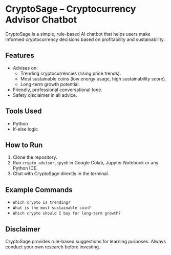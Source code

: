 # CryptoSage – Cryptocurrency Advisor Chatbot

CryptoSage is a simple, rule-based AI chatbot that helps users make informed cryptocurrency decisions based on profitability and sustainability.

## Features
- Advises on:
  - Trending cryptocurrencies (rising price trends).
  - Most sustainable coins (low energy usage, high sustainability score).
  - Long-term growth potential.
- Friendly, professional conversational tone.
- Safety disclaimer in all advice.

## Tools Used
- Python
- If-else logic

## How to Run
1. Clone the repository.
2. Run `crypto_advisor.ipynb` in Google Colab, Jupyter Notebook or any Python IDE.
3. Chat with CryptoSage directly in the terminal.

## Example Commands
- `Which crypto is trending?`
- `What is the most sustainable coin?`
- `Which crypto should I buy for long-term growth?`

## Disclaimer
CryptoSage provides rule-based suggestions for learning purposes. Always conduct your own research before investing.
